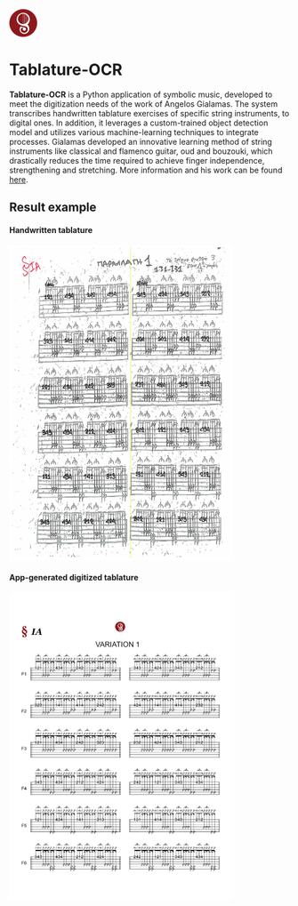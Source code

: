 <img src="/img/guitartecnicalogo.png" alt="Guitar Tecnica Logo" title="Guitar Tecnica Logo" width="50px">

# Tablature-OCR

<b>Tablature-OCR</b> is a Python application of symbolic music, developed to meet the digitization needs of the work of Angelos Gialamas. The system transcribes handwritten tablature exercises of specific string instruments, to digital ones. In addition, it leverages a custom-trained object detection model and utilizes various machine-learning techniques to integrate processes. Gialamas developed an innovative learning method of string instruments like classical and flamenco guitar, oud and bouzouki, which drastically reduces the time required to achieve finger independence, strengthening and stretching. More information and his work can be found [here](https://guitartecnica.com/). 



## Result example
#### Handwritten tablature
<img src="/img/handwrittenExampleTablature.jpg" alt="Handwritten Example" title="Handwritten Example" width="400px">


#### App-generated digitized tablature
<img src="/img/digitizedTablature.jpg" alt="Digitized Tablature" title="Digitized Tablature"  width="400px">